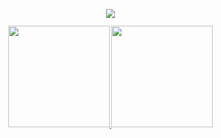 <div align="center">
  <p>
    <img src="https://capsule-render.vercel.app/api?text=Ahoj!🧹🐈‍⬛&animation=fadeIn&type=waving&color=gradient&height=100"/> 
  </p>

  <div align="center">
    <a href="https://github.com/Retskey2">
    <img height="180em" src="https://github-readme-stats.vercel.app/api/top-langs/?username=Retskey2&layout=compact&langs_count=7&theme=rose_pine"/>
    <img height="180em" src="https://github-readme-stats.vercel.app/api?username=Retskey2&show_icons=true&theme=rose_pine&include_all_commits=true&count_private=true"/>
  </div>
</div>
